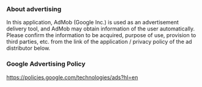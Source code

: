 ### About advertising
In this application, AdMob (Google Inc.) is used as an advertisement delivery tool, and AdMob may obtain information of the user automatically. Please confirm the information to be acquired, purpose of use, provision to third parties, etc. from the link of the application / privacy policy of the ad distributor below.

### Google Advertising Policy
https://policies.google.com/technologies/ads?hl=en
